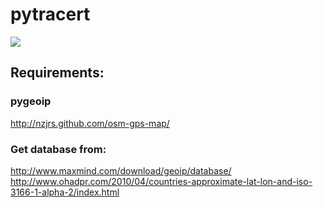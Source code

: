 # pytracert

![](https://upload.kruton.de/files/1357862718/f.png)

## Requirements:

### pygeoip
http://nzjrs.github.com/osm-gps-map/

### Get database from:
http://www.maxmind.com/download/geoip/database/
http://www.ohadpr.com/2010/04/countries-approximate-lat-lon-and-iso-3166-1-alpha-2/index.html
